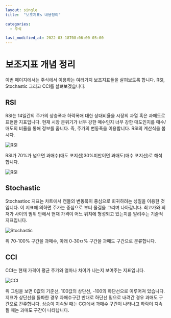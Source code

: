```yaml
---
layout: single
title:  "보조지표s 내용정리"

categories:
  - 주식

last_modified_at: 2022-03-18T08:06:00-05:00
---
```


보조지표 개념 정리
===

이번 페이지에서는 주식에서 이용하는 여러가지 보조지표들을 살펴보도록 합니다.
RSI, Stochastic 그리고 CCI를 살펴보겠습니다.

## RSI

RSI는 14일간의 주가의 상승폭과 하락폭애 대한 상대비율을 시장의 과열 혹은 과매도로 표현한 지표입니다.
현재 시장 분위기가 너무 강한 매수인지 너무 강한 매도인지를 매수/매도의 비율을 통해 정보를 줍니다. 즉, 주가의 변동폭을 이용합니다.
RSI의 계산식을 봅시다.

![RSI](https://user-images.githubusercontent.com/47611901/159872422-c2405817-353b-4ef2-b588-ac79fe8a8699.png)

RSI가 70%가 넘으면 과매수(매도 포지션)30%미만이면 과매도(매수 포지션)로 해석합니다.

![RSI](https://user-images.githubusercontent.com/47611901/159878592-568ffcaf-59a4-4ed2-8a62-51ac3d5040b9.jpg)

## Stochastic
Stochastioc 지표는 차트에서 캔들의 변동폭이 중심으로 회귀하려는 성질을 이용한 것입니다.
이 지표에 의하면 주가는 중심으로 부터 물결을 그리며 나아갑니다.
최고가와 최저가 사이의 범위 안에서 현재 가격이 어느 위치에 형성되고 있는지를 알려주는 기술적 지표입니다.

![Stochastic](https://user-images.githubusercontent.com/47611901/160048106-578a537a-86a4-40d5-b182-810c8730a245.png)

위 70-100% 구간을 과매수, 아래 0-30ㅁ% 구간을 과매도 구간으로 분류합니다.

## CCI
CCI는 현재 가격이 평균 주가와 얼마나 차이가 나는지 보여주는 지표입니다.

![CCI](https://user-images.githubusercontent.com/47611901/159875827-f5efc8f6-dfdb-4aeb-8867-73d04f980707.png)

위 그림을 보면 0값의 기준선, 100값의 상단선, -100의 하단선으로 이루어져 있습니다.
지표가 상단선을 돌파한 경우 과매수구간 반대로 하단선 밑으로 내려간 경우 과매도 구간으로 간주합니다.
상승이 지속될 때는 CCI에서 과매수 구간이 나타나고 하락이 지속될 때는 과매도 구간이 나타납니다.
